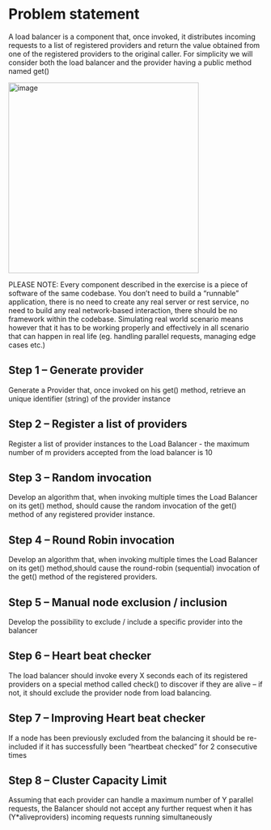 # Problem statement

A load balancer is a component that, once invoked, it distributes incoming requests to a list of registered providers and return the value obtained from one of the registered providers to the original caller. For simplicity we will consider both the load balancer and the provider having a public method named get()

<img width="376" alt="image" src="https://user-images.githubusercontent.com/26001761/175815973-cb755ab4-cbcf-457e-a55b-1fba52a6936f.png">

PLEASE NOTE: Every component described in the exercise is a piece of software of
the same codebase. You don’t need to build a “runnable” application, there is no need
to create any real server or rest service, no need to build any real network-based
interaction, there should be no framework within the codebase. Simulating real world
scenario means however that it has to be working properly and effectively in all
scenario that can happen in real life (eg. handling parallel requests, managing edge
cases etc.)

## Step 1 – Generate provider

Generate a Provider that, once invoked on his get() method, retrieve an unique identifier (string) of the provider instance

## Step 2 – Register a list of providers

Register a list of provider instances to the Load Balancer - the maximum number of m providers accepted from the load balancer is 10

## Step 3 – Random invocation

Develop an algorithm that, when invoking multiple times the Load Balancer on its get() method, should cause the random invocation of the get() method of any registered provider instance.

## Step 4 – Round Robin invocation

Develop an algorithm that, when invoking multiple times the Load Balancer on its get() method,should cause the round-robin (sequential) invocation of the get() method of the registered providers.

## Step 5 – Manual node exclusion / inclusion

Develop the possibility to exclude / include a specific provider into the balancer

## Step 6 – Heart beat checker

The load balancer should invoke every X seconds each of its registered providers on a special method called check() to discover if they are alive
– if not, it should exclude the provider node from load balancing.

## Step 7 – Improving Heart beat checker

If a node has been previously excluded from the balancing it should be re-included if it has successfully been “heartbeat checked” for 2 consecutive times

## Step 8 – Cluster Capacity Limit

Assuming that each provider can handle a maximum number of Y parallel requests, the Balancer should not accept any further request when it has (Y*aliveproviders) incoming requests running simultaneously

